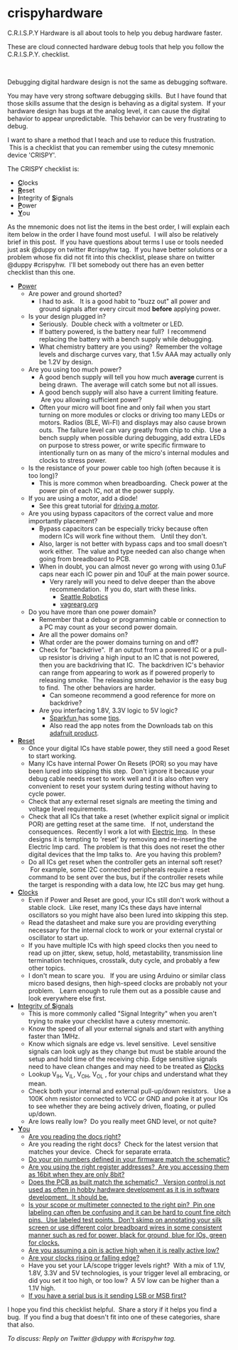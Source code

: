 crispyhardware
==============

C.R.I.S.P.Y Hardware is all about tools to help you debug hardware faster.

These are cloud connected hardware debug tools that help you follow the C.R.I.S.P.Y. checklist.

<p>&nbsp;</p>
<p>Debugging digital hardware design is not the same as debugging software.</p>
<p>You may have very strong software debugging skills. &nbsp;But I have found that those skills assume that the design is behaving as a digital system. &nbsp;If your hardware design has bugs at the analog level, it can cause the digital behavior to appear unpredictable. &nbsp;This behavior can be very frustrating to debug.</p>
<p><span>I want to share a method that I teach and use to reduce this frustration. &nbsp;This is a checklist that y<span>ou</span> can remember using the <span>cutesy</span> mnemonic device 'CRISPY'. &nbsp;</span></p>
<p>The CRISPY checklist is:</p>
<ul>
<li><strong><span style="font-weight: bold; text-decoration: underline;">C</span></strong>locks</li>
<li><strong><span style="text-decoration: underline;">R</span></strong><span><span>eset</span></span></li>
<li><strong><span style="text-decoration: underline;">I</span></strong><span><span>ntegrity</span> of </span><span style="text-decoration: underline;"><strong>S</strong></span><span><span>ignals</span></span></li>
<li><span style="text-decoration: underline;"><strong>P</strong></span><span><span>ower</span></span></li>
<li><strong><span style="text-decoration: underline;">Y</span></strong><span><span>ou</span></span></li>
</ul>
<p><span>As the mnemonic does not list the items in the best order, I will explain each item below in the order I have found most useful. &nbsp;I will also be relatively brief in this post. &nbsp;If y<span>ou</span> have questions about terms I use or tools needed just ask @<span>duppy</span> on twitter #<span>crispyhw</span> tag. &nbsp;If y<span>ou</span> have better solutions or a problem whose fix did not fit into this checklist, <span>please</span> share on twitter @<span>duppy</span> #<span>crispyhw</span>. &nbsp;I'll bet somebody out there has an even better checklist than this one.</span></p>
<ul>
<li><strong><span style="text-decoration: underline;">P</span></strong><span style="text-decoration: underline;"><span><span>ower</span></span></span> 
<ul>
<li>Are power and ground shorted?     
<ul>
<li>I had to ask. &nbsp; It is a good habit to "buzz out" all power and ground signals after every circuit mod <strong>before</strong><span>&nbsp;applying p<span>ower</span>.</span></li>
</ul>
</li>
<li>Is your design plugged in?     
<ul>
<li>Seriously. &nbsp;Double check with a voltmeter or LED.</li>
<li>If battery powered, is the battery near full? &nbsp;I recommend replacing the battery with a bench supply while debugging.</li>
<li>What chemistry battery are you using? &nbsp;Remember the voltage levels and discharge curves vary, that 1.5v AAA may actually only be 1.2V by design.</li>
</ul>
</li>
<li>Are you using too much power?     
<ul>
<li>A good bench supply will tell you how much <strong>average </strong>current is being drawn. &nbsp;The average will catch some but not all issues.</li>
<li>A good bench supply will also have a current limiting feature. &nbsp;Are you allowing sufficient power?</li>
<li><span>Often your micro will boot fine and only fail when y<span>ou</span> start turning on more modules or clocks or driving too many <span>LEDs</span> or motors. Radios (BLE, Wi-FI) and displays may also cause brown outs. &nbsp;The failure level can vary greatly from chip to chip. &nbsp;Use a bench supply when possible during debugging, add extra <span>LEDs</span> on purpose to stress p<span>ower</span>, or write specific firmware to intentionally turn on as many of the <span>micro's</span> internal modules and clocks to stress p<span>ower</span>.</span></li>
</ul>
</li>
<li>Is the resistance of your power cable too high (often because it is too long)?     
<ul>
<li><span>This is more common when <span>breadboarding</span>. &nbsp;Check p<span>ower</span> at the p<span>ower</span> pin of each <span>IC</span>, not at the p<span>ower</span> supply.</span></li>
</ul>
</li>
<li>If you are using a motor, add a diode!     
<ul>
<li>See this great tutorial for <a href="http://itp.nyu.edu/physcomp/Tutorials/HighCurrentLoads#toc4">driving a motor</a>.</li>
</ul>
</li>
<li>Are you using bypass capacitors of the correct value and more importantly placement?     
<ul>
<li><span>Bypass capacitors can be especially tricky because often modern <span>ICs</span> will work fine without them. &nbsp; Until they don't.</span></li>
<li><span>Also, larger is not better with bypass caps and too small doesn't work either. &nbsp;The value and type needed can also change when going from breadboard to <span>PCB</span>.</span></li>
<li><span>When in doubt, y<span>ou</span> can almost never go wrong with using 0.1<span>uF</span> caps near each <span>IC</span> p<span>ower</span> pin and 10<span>uF</span> at the main p<span>ower</span> source. </span> 
<ul>
<li>Very rarely will you need to delve deeper than the above recommendation. &nbsp;If you do, start with these links.     
<ul>
<li><a href="http://www.seattlerobotics.org/encoder/jun97/basics.html">Seattle Robotics</a>&nbsp;</li>
<li><a href="http://www.vagrearg.org/content/decoupling"><span><span>vagrearg</span>.<span>org</span></span></a></li>
</ul>
</li>
</ul>
</li>
</ul>
</li>
<li>Do you have more than one power domain?     
<ul>
<li><span><span>Remember</span> that a debug or programming cable or connection to a PC may count as your second p<span>ower</span> domain.</span></li>
<li>Are all the power domains on?</li>
<li>What order are the power domains turning on and off?</li>
<li><span>Check for "<span>backdrive</span>". &nbsp;If an output from a powered <span>IC</span> or a pull-up resistor is driving a high input to an <span>IC</span> that is not powered, then y<span>ou</span> are <span>backdriving</span> that <span>IC</span>. &nbsp;The <span>backdriven</span> <span>IC's</span> behavior can range from appearing to work as if powered properly to releasing smoke. &nbsp;The releasing smoke behavior is the easy bug to find. &nbsp;The other behaviors are harder. </span> 
<ul>
<li><span>Can someone recommend a good reference for more on <span>backdrive</span>?</span></li>
</ul>
</li>
<li>Are you interfacing 1.8V, 3.3V logic to 5V logic?     
<ul>
<li><a href="http://www.sparkfun.com"><span><span>Sparkfun</span> </span></a>has some <a href="http://www.sparkfun.com/tutorials/65">tips</a>.</li>
<li><span>Also read the app notes from the <span>Downloads</span> tab on this </span><a href="https://www.adafruit.com"><span><span>adafruit</span> </span></a><a href="https://www.adafruit.com/products/757">product</a>.</li>
</ul>
</li>
</ul>
</li>
</ul>
</li>
<li><span style="text-decoration: underline;"><strong>R</strong><span><span>eset</span></span></span> 
<ul>
<li><span>Once your digital <span>ICs</span> have stable p<span>ower</span>, they still need a good R<span>eset</span> to start working.</span></li>
<li><span>Many <span>ICs</span> have internal P<span>ower</span> On Resets (<span>POR</span>) so y<span>ou</span> may have been lured into skipping this step. &nbsp;Don't ignore it <span>because</span> your debug cable needs r<span>eset</span> to work well and it is also often very convenient to r<span>eset</span> your system during testing without having to cycle p<span>ower</span>.</span></li>
<li>Check that any external reset signals are meeting the timing and voltage level requirements.</li>
<li><span>Check that all <span>ICs</span> that take a r<span>eset</span> (whether explicit signal or implicit <span>POR</span>) are getting r<span>eset</span> at the same time. &nbsp; If not, understand the consequences. &nbsp;Recently I work a lot with </span><a href="http://www.electricimp.com">Electric Imp</a>. &nbsp;In these designs it is tempting to 'reset' by removing and re-inserting the Electric Imp card. &nbsp;The problem is that this does not reset the other digital devices that the Imp talks to. &nbsp;Are you having this problem?</li>
<li>Do all ICs get reset when the controller gets an internal soft reset? &nbsp;For example, some I2C connected peripherals require a reset command to be sent over the bus, but if the controller resets while the target is responding with a data low, hte I2C bus may get hung.</li>
</ul>
</li>
<li><span style="text-decoration: underline;"><strong>C</strong>locks</span> 
<ul>
<li><span>Even if P<span>ower</span> and R<span>eset</span> are good, your <span>ICs</span> still don't work without a stable clock. &nbsp;Like r<span>eset</span>, many <span>ICs</span> these days have internal <span>oscillators</span> so you might have also been lured into skipping this step.</span></li>
<li><span>Read the <span>datasheet</span> and make sure y<span>ou</span> are providing everything necessary for the internal clock to work or your external crystal or oscillator&nbsp;to start up.</span></li>
<li><span>If y<span>ou</span> have multiple <span>ICs</span> with high speed clocks then y<span>ou</span> need to read up on jitter, skew, setup, hold, <span>metastability</span>, transmission line termination techniques, crosstalk, duty cycle, and probably a few other topics.</span></li>
<li><span>I don't mean to scare y<span>ou</span>. &nbsp; If y<span>ou</span> are using <span>Arduino</span> or similar class micro based designs, then high-speed clocks are probably not your problem. &nbsp; Learn enough to rule them out as a possible cause and look everywhere else first.</span></li>
</ul>
</li>
<li><span style="text-decoration: underline;"><strong>I</strong><span><span>ntegrity</span> of </span><strong>S</strong><span><span>ignals</span></span></span> 
<ul>
<li><span>This is more commonly called "Signal I<span>ntegrity</span>" when y<span>ou</span> aren't trying to make your checklist have a <span>cutesy</span> mnemonic.</span></li>
<li>Know the speed of all your external signals and start with anything faster than 1MHz.</li>
<li>Know which signals are edge vs. level sensitive. &nbsp;Level sensitive signals can look ugly as they change but must be stable around the setup and hold time of the receiving chip. Edge sensitive signals need to have clean changes and may need to be treated as <span style="text-decoration: underline;"><strong>C</strong>locks</span></li>
<li style="vertical-align: sub;">Lookup V<span style="vertical-align: sub; font-size: 80%;">IH</span>, V<span style="vertical-align: sub; font-size: 80%;">IL</span>, V<span style="vertical-align: sub; font-size: 80%;">OH</span>, V<span style="vertical-align: sub; font-size: 80%;">OL</span> , for your chips and understand what they mean.</li>
<li style="vertical-align: sub;">Check both your internal and external pull-up/down resistors. &nbsp; Use a 100K ohm resistor connected to VCC or GND and poke it at your IOs to see whether they are being actively driven, floating, or pulled up/down.</li>
<li>Are lows really low? &nbsp;Do you really meet GND level, or not quite?</li>
</ul>
</li>
<li><span style="text-decoration: underline;"><strong>Y</strong>ou</span> 
<ul>
<li><span style="text-decoration: underline;">Are you reading the docs <a href="http://www.imdb.com/title/tt0090605/quotes?item=qt0424789">right</a>?</span></li>
<li>Are you reading the right docs? &nbsp;Check for the latest version that matches your device. &nbsp;Check for separate errata.</li>
<li><span style="text-decoration: underline;">Do your pin numbers defined in your firmware match the schematic?</span></li>
<li><span style="text-decoration: underline;">Are you using the right register addresses? &nbsp;Are you accessing them as 16bit when they are only 8bit?</span></li>
<li><span style="text-decoration: underline;">Does the PCB as built match the schematic? &nbsp; Version control is not used as often in hobby hardware development as it is in software development. &nbsp;It should be.</span></li>
<li><span style="text-decoration: underline;">Is your scope or multimeter connected to the right pin? &nbsp;Pin one labeling can often be confusing and it can be hard to count fine pitch pins. &nbsp;Use labeled test points. &nbsp;Don't skimp on annotating your silk screen or use different color breadboard wires in some consistent manner such as red for power, black for ground, blue for IOs, green for clocks.</span></li>
<li><span style="text-decoration: underline;">Are you assuming a pin is active high when it is really active low?</span></li>
<li><span style="text-decoration: underline;">Are your clocks rising or falling edge?</span></li>
<li>Have you set your LA/scope trigger levels right? &nbsp;With a mix of 1.1V, 1.8V, 3.3V and 5V technologies, is your trigger level all embracing, or did you set it too high, or too low? &nbsp;A 5V low can be higher than a 1.1V high.</li>
<li><span style="text-decoration: underline;">If you have a serial bus is it sending LSB or MSB first?</span></li>
</ul>
</li>
</ul>
<p>I hope you find this checklist helpful. &nbsp;Share a story if it helps you find a bug. &nbsp;If you find a bug that doesn't fit into one of these categories, share that also.</p>
<p><span style="font-style: italic;">To discuss: Reply on Twitter @</span><span style="font-style: italic;">duppy</span><span style="font-style: italic;"> with #</span><span style="font-style: italic;">crispyhw</span><span style="font-style: italic;"> tag.</span></p>
